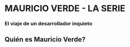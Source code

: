 # MAURICIO VERDE - LA SERIE

### El viaje de un desarrollador inquieto



## Quién es Mauricio Verde?
